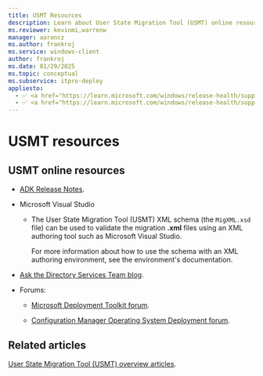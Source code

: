 ```yaml
---
title: USMT Resources
description: Learn about User State Migration Tool (USMT) online resources, including Microsoft Visual Studio and forums.
ms.reviewer: kevinmi,warrenw
manager: aaroncz
ms.author: frankroj
ms.service: windows-client
author: frankroj
ms.date: 01/29/2025
ms.topic: conceptual
ms.subservice: itpro-deploy
appliesto:
  - ✅ <a href="https://learn.microsoft.com/windows/release-health/supported-versions-windows-client" target="_blank">Windows 11</a>
  - ✅ <a href="https://learn.microsoft.com/windows/release-health/supported-versions-windows-client" target="_blank">Windows 10</a>
---
```


# USMT resources

## USMT online resources

- [ADK Release Notes](/windows-hardware/get-started/what-s-new-in-kits-and-tools).

- Microsoft Visual Studio

  - The User State Migration Tool (USMT) XML schema (the `MigXML.xsd` file) can be used to validate the migration **.xml** files using an XML authoring tool such as Microsoft Visual Studio.

    For more information about how to use the schema with an XML authoring environment, see the environment's documentation.

- [Ask the Directory Services Team blog](https://techcommunity.microsoft.com/t5/ask-the-directory-services-team/bg-p/AskDS).

- Forums:

  - [Microsoft Deployment Toolkit forum](/answers/topics/mem-mdt.html).

  - [Configuration Manager Operating System Deployment forum](/answers/topics/mem-cm-osd.html).

## Related articles

[User State Migration Tool (USMT) overview articles](usmt-topics.md).
